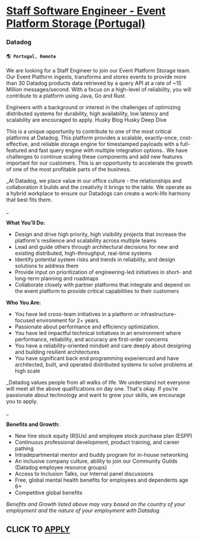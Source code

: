 # [Staff Software Engineer - Event Platform Storage (Portugal)](https://www.remotewlb.com/apply/staff-software-engineer-event-platform-storage-portugal)  
### Datadog  
#### `🌎 Portugal, Remote`  

We are looking for a Staff Engineer to join our Event Platform Storage team. Our Event Platform ingests, transforms and stores events to provide more than 30 Datadog products data retrieved by a query API at a rate of ~15 Million messages/second. With a focus on a high-level of reliability, you will contribute to a platform using Java, Go and Rust.

Engineers with a background or interest in the challenges of optimizing distributed systems for durability, high availability, low latency and scalability are encouraged to apply. Husky Blog Husky Deep Dive

This is a unique opportunity to contribute to one of the most critical platforms at Datadog. This platform provides a scalable, exactly-once, cost-effective, and reliable storage engine for timestamped payloads with a full-featured and fast query engine with multiple integration options.. We have challenges to continue scaling these components and add new features important for our customers. This is an opportunity to accelerate the growth of one of the most profitable parts of the business.  
  

_At Datadog, we place value in our office culture - the relationships and collaboration it builds and the creativity it brings to the table. We operate as a hybrid workplace to ensure our Datadogs can create a work-life harmony that best fits them.  
  
_

**What You’ll Do:**

  * Design and drive high priority, high visibility projects that increase the platform's resilience and scalability across multiple teams
  * Lead and guide others through architectural decisions for new and existing distributed, high-throughput, real-time systems
  * Identify potential system risks and trends in reliability, and design solutions to address them
  * Provide input on prioritization of engineering-led initiatives in short- and long-term planning and roadmaps
  * Collaborate closely with partner platforms that integrate and depend on the event platform to provide critical capabilities to their customers  
  

**Who You Are:**

  * You have led cross-team initiatives in a platform or infrastructure-focused environment for 2+ years.
  * Passionate about performance and efficiency optimization. 
  * You have led impactful technical initiatives in an environment where performance, reliability, and accuracy are first-order concerns
  * You have a reliability-oriented mindset and care deeply about designing and building resilient architectures
  * You have significant back end programming experienced and have architected, built, and operated distributed systems to solve problems at high scale

_Datadog values people from all walks of life. We understand not everyone will meet all the above qualifications on day one. That's okay. If you’re passionate about technology and want to grow your skills, we encourage you to apply.  
  
_

**Benefits and Growth:**

  * New hire stock equity (RSUs) and employee stock purchase plan (ESPP)
  * Continuous professional development, product training, and career pathing
  * Intradepartmental mentor and buddy program for in-house networking
  * An inclusive company culture, ability to join our Community Guilds (Datadog employee resource groups)
  * Access to Inclusion Talks, our Internal panel discussions
  * Free, global mental health benefits for employees and dependents age 6+
  * Competitive global benefits

  
_Benefits and Growth listed above may vary based on the country of your employment and the nature of your employment with Datadog._

  
## CLICK TO [APPLY](https://www.remotewlb.com/apply/staff-software-engineer-event-platform-storage-portugal)

